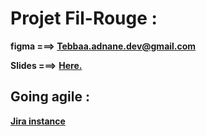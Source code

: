 # Projet Fil-Rouge : 

**figma ===> Tebbaa.adnane.dev@gmail.com**

**Slides ===>** [**Here.**](https://docs.google.com/presentation/d/1qK_CseSbKhN749owblIMuSmWVDPw7Ui5rVYpdWaDbG8/edit?usp=sharing)


## Going agile : 

[**Jira instance**](https://tb-adn.atlassian.net/)


